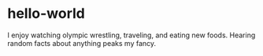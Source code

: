 # hello-world

I enjoy watching olympic wrestling, traveling, and eating new foods.
Hearing random facts about anything peaks my fancy.


